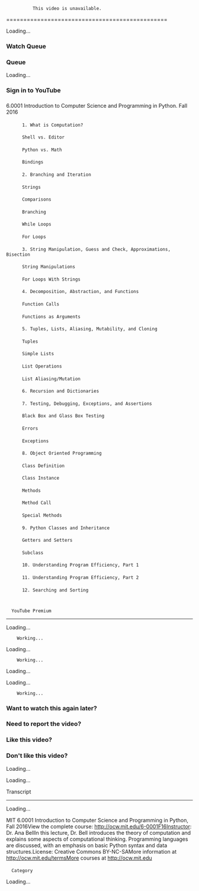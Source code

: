 
              This video is unavailable.

    
===============================================




Loading...
    


### Watch Queue

### Queue




Loading...
    


### Sign in to YouTube

### 
6.0001 Introduction to Computer Science and Programming in Python. Fall 2016


#### 
          1. What is Computation?
      

#### 
          Shell vs. Editor
      

#### 
          Python vs. Math
      

#### 
          Bindings
      

#### 
          2. Branching and Iteration
      

#### 
          Strings
      

#### 
          Comparisons
      

#### 
          Branching
      

#### 
          While Loops
      

#### 
          For Loops
      

#### 
          3. String Manipulation, Guess and Check, Approximations, Bisection
      

#### 
          String Manipulations
      

#### 
          For Loops With Strings
      

#### 
          4. Decomposition, Abstraction, and Functions
      

#### 
          Function Calls
      

#### 
          Functions as Arguments
      

#### 
          5. Tuples, Lists, Aliasing, Mutability, and Cloning
      

#### 
          Tuples
      

#### 
          Simple Lists
      

#### 
          List Operations
      

#### 
          List Aliasing/Mutation
      

#### 
          6. Recursion and Dictionaries
      

#### 
          7. Testing, Debugging, Exceptions, and Assertions
      

#### 
          Black Box and Glass Box Testing
      

#### 
          Errors
      

#### 
          Exceptions
      

#### 
          8. Object Oriented Programming
      

#### 
          Class Definition
      

#### 
          Class Instance
      

#### 
          Methods
      

#### 
          Method Call
      

#### 
          Special Methods
      

#### 
          9. Python Classes and Inheritance
      

#### 
          Getters and Setters
      

#### 
          Subclass
      

#### 
          10. Understanding Program Efficiency, Part 1
      

#### 
          11. Understanding Program Efficiency, Part 2
      

#### 
          12. Searching and Sorting
      


      YouTube Premium
  
-------------------------




Loading...
    





        Working...
    





Loading...
    





        Working...
    





Loading...
    





Loading...
    





        Working...
    


### Want to watch this again later?

### Need to report the video?

### Like this video?

### Don't like this video?




Loading...
    





Loading...
    



Transcript
    
----------------




Loading...
    


MIT 6.0001 Introduction to Computer Science and Programming in Python, Fall 2016View the complete course: http://ocw.mit.edu/6-0001F16Instructor: Dr. Ana BellIn this lecture, Dr. Bell introduces the theory of computation and explains some aspects of computational thinking. Programming languages are discussed, with an emphasis on basic Python syntax and data structures.License: Creative Commons BY-NC-SAMore information at http://ocw.mit.edu/termsMore courses at http://ocw.mit.edu

#### 
      Category
    




Loading...
    
